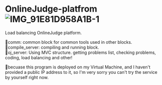 # OnlineJudge-platfrom![IMG_91E81D958A1B-1](https://user-images.githubusercontent.com/98464437/188676966-cd3e2d2d-45ac-4919-8dfc-337ac14ae476.jpeg)

Load balancing OnlineJudge platform.



🍏comm: common block for common tools used in other blocks.                                        
🍊compile_server: compiling and running block.                                                 
🍉oj_server: Using MVC structure. getting problems list, checking problems, coding, load balancing and other!


👀becuase this program is deployed on my Virtual Machine, and I haven't provided a public IP address to it, so I'm very sorry you can't try the service by yourself right now.
